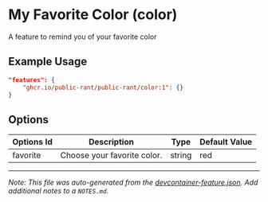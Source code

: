 
# My Favorite Color (color)

A feature to remind you of your favorite color

## Example Usage

```json
"features": {
    "ghcr.io/public-rant/public-rant/color:1": {}
}
```

## Options

| Options Id | Description | Type | Default Value |
|-----|-----|-----|-----|
| favorite | Choose your favorite color. | string | red |



---

_Note: This file was auto-generated from the [devcontainer-feature.json](https://github.com/public-rant/public-rant/blob/main/src/color/devcontainer-feature.json).  Add additional notes to a `NOTES.md`._
